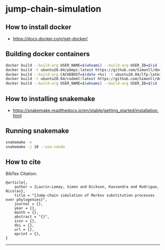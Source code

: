 # jump-chain-simulation

## How to install docker
- https://docs.docker.com/get-docker/

## Building docker containers
```bash
docker build --build-arg USER_NAME=$(whoami) --build-arg USER_ID=$(id -u ${USER}) --build-arg GROUP_ID=$(id -g ${USER}) -t ubuntu20.04/basic:latest https://github.com/Simonll/docker.git#develop:/dockerfiles/basic --pull
docker build -t ubuntu20.04/pbmpi:latest https://github.com/Simonll/docker.git#develop:/dockerfiles/phylobayes-mpi
docker build --build-arg CACHEBUST=$(date +%s) -t ubuntu20.04/lfp:latest https://github.com/Simonll/docker.git#develop:/dockerfiles/LikelihoodFreePhylogenetics
docker build -t ubuntu20.04/codeml:latest https://github.com/Simonll/docker.git#develop:/dockerfiles/codeml
docker build --build-arg USER_NAME=$(whoami) --build-arg USER_ID=$(id -u ${USER}) --build-arg GROUP_ID=$(id -g ${USER}) --build-arg CACHEBUST=$(date +%s) -t r-base3.6.3/abc:latest https://github.com/Simonll/docker.git#develop:/dockerfiles/r-base-abc --pull
```

## How to installing snakemake
- https://snakemake.readthedocs.io/en/stable/getting_started/installation.html

## Running snakemake
```bash
snakemake -n
snakemake -j 10 --use-conda
```
## How to cite

BibTex Citation:
```
@article{,
    author = {Laurin-Lemay, Simon and Dickson, Kassandra and Rodrigue, Nicolas},
    title = "{Jump-chain simulation of Markov substitution processes over phylogenies}",
    journal = {},
    year = {},
    month = {},
    abstract = "{}",
    issn = {},
    doi = {},
    url = {},
    eprint = {},
}
```
------------------------
